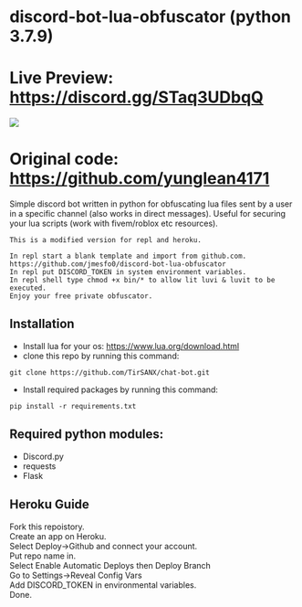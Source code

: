# discord-bot-lua-obfuscator (python 3.7.9)

# Live Preview: https://discord.gg/STaq3UDbqQ
<img src="https://i.imgur.com/DlO9XIa.png">

 


# Original code: https://github.com/yunglean4171

Simple discord bot written in python for obfuscating lua files sent by a user in a specific channel (also works in direct messages). 
Useful for securing your lua scripts (work with fivem/roblox etc resources).

```
This is a modified version for repl and heroku.

In repl start a blank template and import from github.com. https://github.com/jmesfo0/discord-bot-lua-obfuscator 
In repl put DISCORD_TOKEN in system environment variables.
In repl shell type chmod +x bin/* to allow lit luvi & luvit to be executed.
Enjoy your free private obfuscator.
```
## Installation
- Install lua for your os: https://www.lua.org/download.html
- clone this repo by running this command: 
```
git clone https://github.com/TirSANX/chat-bot.git
```
- Install required packages by running this command:
```
pip install -r requirements.txt
```
## Required python modules:
- Discord.py 
- requests
- Flask



## Heroku Guide

Fork this repoistory.<br />
Create an app on Heroku.<br />
Select Deploy->Github and connect your account.<br />
Put repo name in.<br />
Select Enable Automatic Deploys then Deploy Branch<br />
Go to Settings->Reveal Config Vars<br />
Add DISCORD_TOKEN in environmental variables.<br />
Done.
